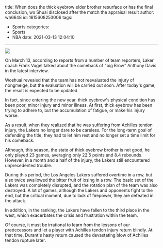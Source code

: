 title: When does the thick eyebrow elder brother resurface or has the final conclusion, wo Shuai disclosed after the match the appraisal result
author: wh6648
id: 1615608250006
tags: 
- Sports
categories: 
- Sports
- NBA
date: 2021-03-13 12:04:10
---
![](https://p5.itc.cn/images01/20210313/9bd262e818724743a45bd329de0ec419.jpeg)


On March 13, according to reports from a number of team reporters, Laker coach Frank Vogel talked about the comeback of "big Brow" Anthony Davis in the latest interview.

Woshuai revealed that the team has not reevaluated the injury of nongmeige, but the evaluation will be carried out soon. After today's game, the result is expected to be updated.

In fact, since entering the new year, thick eyebrow's physical condition has been poor, minor injury and minor illness. At first, thick eyebrow has been trying to adhere to, but the accumulation of fatigue, or make his injury worse.

As a result, when they realized that he was suffering from Achilles tendon injury, the Lakers no longer dare to be careless. For the long-term goal of defending the title, they had to let him rest and no longer set a time limit for his comeback.

Although, this season, the state of thick eyebrow brother is not good, he only played 23 games, averaging only 22.5 points and 8.4 rebounds. However, in a month and a half of the injury, the Lakers still encountered unprecedented trouble.

During this period, the Los Angeles Lakers suffered overtime in a row, but also twice swallowed the bitter fruit of losing in a row. The basic set of the Lakers was completely disrupted, and the rotation plan of the team was also destroyed. A lot of games, although the Lakers and opponents fight to the end, but the critical moment, due to lack of firepower, they are defeated in the attack.

In addition, in the ranking, the Lakers have fallen to the third place in the west, which exacerbates the crisis and frustration within the team.

Of course, it must be irrational to learn from the lessons of our predecessors and let a player with Achilles tendon injury return blindly. At that time, Durant's hasty return caused the devastating blow of Achilles tendon rupture later.

